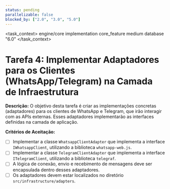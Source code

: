 ```yaml
---
status: pending
parallelizable: false
blocked_by: ["2.0", "3.0", "5.0"]
---
```


<task_context>
<domain>engine/core</domain>
<type>implementation</type>
<scope>core_feature</scope>
<complexity>medium</complexity>
<dependencies>database</dependencies>
<unblocks>"6.0"</unblocks>
</task_context>

# Tarefa 4: Implementar Adaptadores para os Clientes (WhatsApp/Telegram) na Camada de Infraestrutura

**Descrição:**
O objetivo desta tarefa é criar as implementações concretas (adaptadores) para os clientes de WhatsApp e Telegram, que irão interagir com as APIs externas. Esses adaptadores implementarão as interfaces definidas na camada de aplicação.

**Critérios de Aceitação:**
- [ ] Implementar a classe `WhatsappClientAdapter` que implementa a interface `IWhatsappClient`, utilizando a biblioteca `whatsapp-web.js`.
- [ ] Implementar a classe `TelegramClientAdapter` que implementa a interface `ITelegramClient`, utilizando a biblioteca `telegraf`.
- [ ] A lógica de conexão, envio e recebimento de mensagens deve ser encapsulada dentro desses adaptadores.
- [ ] Os adaptadores devem estar localizados no diretório `src/infrastructure/adapters`.

